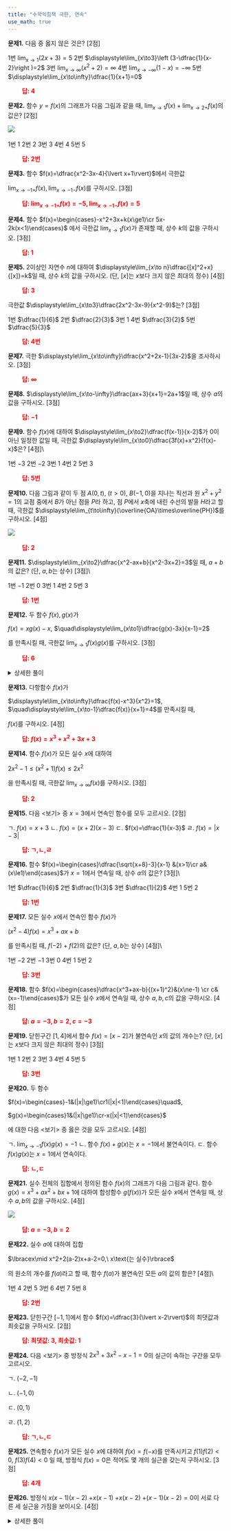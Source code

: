 ```yaml
---
title: "수학익힘책 극한, 연속"
use_math: true
---
```



**문제1.** 다음 중 옳지 않은 것은? [2점]

1번	$\displaystyle\lim_{x\to1}(2x+3)=5$
2번	$\displaystyle\lim_{x\to3}\left (3-\dfrac{1}{x-2}\right )=2$
3번	$\displaystyle\lim_{x\to\infty}(x^2+2)=\infty$
4번	$\displaystyle\lim_{x\to-\infty}(1-x)=-\infty$
5번	$\displaystyle\lim_{x\to\infty}\dfrac{1}{x+1}=0$

**<span style="color: red;">$\qquad$답: $4$</span>**




**문제2.** 함수 $y=f(x)$의 그래프가 다음 그림과 같을 때, $\displaystyle\lim_{x\to1}f(x)+\lim_{x\to2+}f(x)$의 값은? [2점]

<img src="/assets/two cs/수익 (1).jpg"/>


1번	1
2번 	2
3번 	3
4번 	4
5번	5

**<span style="color: red;">$\qquad$답: $2$번</span>**





**문제3.** 함수 $f(x)=\dfrac{x^2-3x-4}{\lvert x+1\rvert}$에서 극한값

 $\displaystyle\lim_{x\to-1+}f(x), \lim_{x\to-1-}f(x)$를 구하시오. [3점]

**<span style="color: red;">$\qquad$답: $\displaystyle\lim_{x\to-1+}f(x)=-5, \displaystyle\lim_{x\to-1-}f(x)=5$</span>**



**문제4.** 함수 $f(x)=\begin{cases}-x^2+3x+k(x\ge1)\cr 5x-2k(x<1)\end{cases}$ 에서 극한값 $\displaystyle\lim_{x\to1}f(x)$가 존재할 때, 상수 $k$의 값을 구하시오. [3점]

**<span style="color: red;">$\qquad$답: $1$</span>**


**문제5.** $2$이상인 자연수 $n$에 대하여 $\displaystyle\lim_{x\to n}\dfrac{[x]^2+x}{[x]}=k$일 때, 상수 $k$의 값을 구하시오. (단, $[x]$는 $x$보다 크지 않은 최대의 정수) [4점]

**<span style="color: red;">$\qquad$답: $3$</span>**


극한값 $\displaystyle\lim_{x\to3}\dfrac{2x^2-3x-9}{x^2-9}$는? [3점]

1번	$\dfrac{1}{6}$
2번	$\dfrac{2}{3}$
3번	$1$
4번	$\dfrac{3}{2}$
5번	$\dfrac{5}{3}$

**<span style="color: red;">$\qquad$답: $4$번</span>**




**문제7.** 극한 $\displaystyle\lim_{x\to\infty}\dfrac{x^2+2x-1}{3x-2}$을 조사하시오. [3점]

**<span style="color: red;">$\qquad$답: $\infty$</span>**



**문제8.** $\displaystyle\lim_{x\to-\infty}\dfrac{ax+3}{x+1}=2a+1$일 때, 상수 $a$의 값을 구하시오. [3점]

**<span style="color: red;">$\qquad$답: $-1$</span>**


**문제9.** 함수 $f(x)$에 대하여 $\displaystyle\lim_{x\to2}\dfrac{f(x-1)}{x-2}$가 $0$이 아닌 일정한 값일 때, 극한값 $\displaystyle\lim_{x\to0}\dfrac{3f(x)+x^2}{f(x)-x}$은? [4점]\\

1번 $-3$
2번	$-2$
3번 	$1$
4번	$2$
5번	$3$

**<span style="color: red;">$\qquad$답: $5$번</span>**



**문제10.** 다음 그림과 같이 두 점 $A(0, t),\ (t>0),\ B(-1, 0)$을 지나는 직선과 원 $x^2+y^2=1$의 교점 중에서 $B$가 아닌 점을 $P$라 하고, 점 $P$에서 $x$축에 내린 수선의 발을 $H$라고 할 때, 극한값 $\displaystyle\lim_{t\to\infty}(\overline{OA}\times\overline{PH})$를 구하시오. [4점]

<img src="/assets/two cs/수익 (2).jpg"/>

**<span style="color: red;">$\qquad$답: $2$</span>**





**문제11.** $\displaystyle\lim_{x\to2}\dfrac{x^2-ax+b}{x^2-3x+2}=3$일 때, $a+b$의 값은? (단, $a, b$는 상수) [3점]\\

1번 	$-1$
2번 $0$
3번	$1$
4번 $2$
5번	$3$

**<span style="color: red;">$\qquad$답: $1$번</span>**



**문제12.** 두 함수 $f(x), g(x)$가

 $f(x)=xg(x)-x$, $\quad\displaystyle\lim_{x\to1}\dfrac{g(x)-3x}{x-1}=2$
 
 를 만족시킬 때, 극한값 $\displaystyle\lim_{x\to1}f(x)g(x)$를 구하시오. [3점]

**<span style="color: red;">$\qquad$답: $6$</span>**
<details>
    <summary>상세한 풀이</summary>
    <p><img src="/assets/two cs/상세풀이22.jpg"/></p>
</details>

**문제13.** 다항함수 $f(x)$가

 $\displaystyle\lim_{x\to\infty}\dfrac{f(x)-x^3}{x^2}=1$, $\quad\displaystyle\lim_{x\to-1}\dfrac{f(x)}{x+1}=4$를 만족시킬 때,
 
  $f(x)$를 구하시오. [4점]

**<span style="color: red;">$\qquad$답: $f(x)=x^3+x^2+3x+3$</span>**


**문제14.** 함수 $f(x)$가 모든 실수 $x$에 대하여

$2x^2-1\le(x^2+1)f(x)\le2x^2$

을 만족시킬 때, 극한값 $\displaystyle\lim_{x\to\infty}f(x)$를 구하시오. [3점]

**<span style="color: red;">$\qquad$답: $2$</span>**



**문제15.** 다음 $<$보기$>$ 중 $x=3$에서 연속인 함수를 모두 고르시오. [2점]

 ㄱ. $f(x)=x+3$
 ㄴ. $f(x)=(x+2)(x-3)$
 ㄷ. $f(x)=\dfrac{1}{x-3}$
 ㄹ. $f(x)=|x-3|$

**<span style="color: red;">$\qquad$답: ㄱ,ㄴ,ㄹ</span>**




**문제16.** 함수 $f(x)=\begin{cases}\dfrac{\sqrt{x+8}-3}{x-1} &(x>1)\cr a&(x\le1)\end{cases}$가 $x=1$에서 연속일 때, 상수 $a$의 값은? [3점]\\

1번 	$\dfrac{1}{6}$
2번 	$\dfrac{1}{3}$
3번 	$\dfrac{1}{2}$
4번 	$1$
5번 	$2$

**<span style="color: red;">$\qquad$답: $1$번</span>**


**문제17.** 모든 실수 $x$에서 연속인 함수 $f(x)$가 

$(x^2-4)f(x)=x^3+ax+b$

를 만족시킬 때, $f(-2)+f(2)$의 값은? (단, $a, b$는 상수) [4점]\\

1번 	$-2$
2번 	$-1$
3번 	$0$
4번 	$1$
5번 	$2$

**<span style="color: red;">$\qquad$답: $3$번</span>**




**문제18.** 함수 $f(x)=\begin{cases}\dfrac{x^3+ax-b}{(x+1)^2}&(x\ne-1) \cr c&(x=-1)\end{cases}$가 모든 실수 $x$에서 연속일 때, 상수 $a, b, c$의 값을 구하시오. [4점]

**<span style="color: red;">$\qquad$답: $a=-3, b=2, c=-3$</span>**


**문제19.** 닫힌구간 $[1, 4]$에서 함수 $f(x)=[x-2]$가 불연속인 $x$의 값의 개수는? (단, $[x]$는 $x$보다 크지 않은 최대의 정수) [3점]

1번 	$1$
2번 	$2$
3번 	$3$
4번 	$4$
5번 	$5$

**<span style="color: red;">$\qquad$답: $3$번</span>**

**문제20.** 두 함수 

$f(x)=\begin{cases}-1&(|x|\ge1)\cr1(|x|<1)\end{cases}\quad$,

$g(x)=\begin{cases}1&(|x|\ge1)\cr-x(|x|<1)\end{cases}$

에 대한 다음 $<$보기$>$ 중 옳은 것을 모두 고르시오. [4점]


ㄱ. $\displaystyle\lim_{x\to-1}f(x)g(x)=-1$
ㄴ. 함수 $f(x)+g(x)$는 $x=-1$에서 불연속이다.
ㄷ. 함수 $f(x)g(x)$는 $x=1$에서 연속이다.

**<span style="color: red;">$\qquad$답: ㄴ,ㄷ</span>**






**문제21.** 실수 전체의 집합에서 정의된 함수 $f(x)$의 그래프가 다음 그림과 같다. 함수 $g(x)=x^3+ax^2+bx+1$에 대하여 합성함수 $g(f(x))$가 모든 실수 $x$에서 연속일 때, 상수 $a, b$의 값을 구하시오. [4점]

<img src="/assets/two cs/수익 (3).jpg"/>

**<span style="color: red;">$\qquad$답: $a=-3, b=2$</span>**



**문제22.** 실수 $a$에 대하여 집합

$\lbracex\mid x^2+2(a-2)x+a-2=0,\ x\text{는 실수}\rbrace$

의 원소의 개수를 $f(a)$라고 할 때, 함수 $f(a)$가 불연속인 모든 $a$의 값의 합은? [4점]\\

1번 	4
2번 	5
3번 	6
4번 	7
5번 	8

**<span style="color: red;">$\qquad$답: $2$번</span>**



**문제23.** 닫힌구간 $[-1, 1]$에서 함수 $f(x)=\dfrac{3}{\lvert x-2\rvert}$의 최댓값과 최솟값을 구하시오. [2점]

**<span style="color: red;">$\qquad$답: 최댓값: 3, 최솟값: 1</span>**



**문제24.** 다음 $<$보기$>$ 중 방정식 $2x^3+3x^2-x-1=0$의 실근이 속하는 구간을 모두 고르시오. 


ㄱ. $(-2, -1)$ 

ㄴ. $(-1, 0)$

ㄷ. $(0, 1)$ 

ㄹ. $(1, 2)$

**<span style="color: red;">$\qquad$답: ㄱ,ㄴ,ㄷ</span>**





**문제25.** 연속함수 $f(x)$가 모든 실수 $x$에 대하여 $f(x)=f(-x)$를 만족시키고
$f(1)f(2)<0,\ f(3)f(4)<0$
일 때, 방정식 $f(x)=0$은 적어도 몇 개의 실근을 갖는지 구하시오. [3점]

**<span style="color: red;">$\qquad$답: 4개</span>**


**문제26.** 방정식 $x(x-1)(x-2)$ $+x(x-1)$ $+x(x-2)$ $+(x-1)(x-2)=0$이 서로 다른 세 실근을 가짐을 보이시오. [4점]

<details>
    <summary>상세한 풀이</summary>
    <p><img src="/assets/two cs/상세풀이23.jpg"/>
    <img src="/assets/two cs/상세풀이24.jpg"/>
    <img src="/assets/two cs/상세풀이25.jpg"/></p>
</details> 

